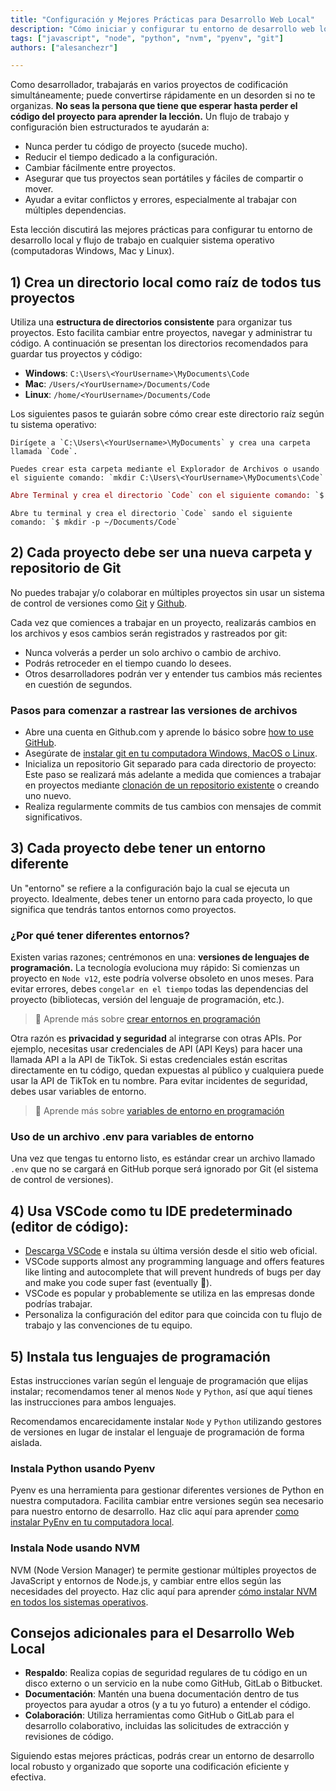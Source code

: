 ```yaml
---
title: "Configuración y Mejores Prácticas para Desarrollo Web Local"
description: "Cómo iniciar y configurar tu entorno de desarrollo web local en Windows, Mac y Linux. Optimiza tu flujo de trabajo de codificación: organización de proyectos, control de versiones, configuración de IDE, etc."
tags: ["javascript", "node", "python", "nvm", "pyenv", "git"]
authors: ["alesanchezr"]

---
```


Como desarrollador, trabajarás en varios proyectos de codificación simultáneamente; puede convertirse rápidamente en un desorden si no te organizas. **No seas la persona que tiene que esperar hasta perder el código del proyecto para aprender la lección.** Un flujo de trabajo y configuración bien estructurados te ayudarán a:

- Nunca perder tu código de proyecto (sucede mucho).
- Reducir el tiempo dedicado a la configuración.
- Cambiar fácilmente entre proyectos.
- Asegurar que tus proyectos sean portátiles y fáciles de compartir o mover.
- Ayudar a evitar conflictos y errores, especialmente al trabajar con múltiples dependencias.

Esta lección discutirá las mejores prácticas para configurar tu entorno de desarrollo local y flujo de trabajo en cualquier sistema operativo (computadoras Windows, Mac y Linux).

## 1) Crea un directorio local como raíz de todos tus proyectos

Utiliza una **estructura de directorios consistente** para organizar tus proyectos. Esto facilita cambiar entre proyectos, navegar y administrar tu código. A continuación se presentan los directorios recomendados para guardar tus proyectos y código:

 - **Windows**: `C:\Users\<YourUsername>\MyDocuments\Code`
 - **Mac**: `/Users/<YourUsername>/Documents/Code`
 - **Linux**: `/home/<YourUsername>/Documents/Code`

Los siguientes pasos te guiarán sobre cómo crear este directorio raíz según tu sistema operativo:

```windows runable=true
Dirígete a `C:\Users\<YourUsername>\MyDocuments` y crea una carpeta llamada `Code`.

Puedes crear esta carpeta mediante el Explorador de Archivos o usando el siguiente comando: `mkdir C:\Users\<YourUsername>\MyDocuments\Code`
```
```mac runable=true
Abre Terminal y crea el directorio `Code` con el siguiente comando: `$ mkdir -p ~/Documents/Code`
```
```linux runable=true
Abre tu terminal y crea el directorio `Code` sando el siguiente comando: `$ mkdir -p ~/Documents/Code`
```

## 2) Cada proyecto debe ser una nueva carpeta y repositorio de Git

No puedes trabajar y/o colaborar en múltiples proyectos sin usar un sistema de control de versiones como [Git](https://4geeks.com/lesson/how-to-use-git-version-control-system) y [Github](https://4geeks.com/lesson/welcome-to-github).

Cada vez que comiences a trabajar en un proyecto, realizarás cambios en los archivos y esos cambios serán registrados y rastreados por git:

- Nunca volverás a perder un solo archivo o cambio de archivo.
- Podrás retroceder en el tiempo cuando lo desees.
- Otros desarrolladores podrán ver y entender tus cambios más recientes en cuestión de segundos.

### Pasos para comenzar a rastrear las versiones de archivos

- Abre una cuenta en Github.com y aprende lo básico sobre [how to use GitHub](/lesson/welcome-to-github).
- Asegúrate de [instalar git en tu computadora Windows, MacOS o Linux](/how-to/install-git-on-windows-macos-and-linux).
- Inicializa un repositorio Git separado para cada directorio de proyecto: Este paso se realizará más adelante a medida que comiences a trabajar en proyectos mediante [clonación de un repositorio existente](https://4geeks.com/how-to/github-clone-repository) o creando uno nuevo.
- Realiza regularmente commits de tus cambios con mensajes de commit significativos.

## 3) Cada proyecto debe tener un entorno diferente

Un "entorno" se refiere a la configuración bajo la cual se ejecuta un proyecto. Idealmente, debes tener un entorno para cada proyecto, lo que significa que tendrás tantos entornos como proyectos.

### ¿Por qué tener diferentes entornos?

Existen varias razones; centrémonos en una: **versiones de lenguajes de programación.**
La tecnología evoluciona muy rápido: Si comienzas un proyecto en `Node v12`, este podría volverse obsoleto en unos meses.
Para evitar errores, debes `congelar en el tiempo` todas las dependencias del proyecto (bibliotecas, versión del lenguaje de programación, etc.).

> 📝 Aprende más sobre [crear entornos en programación](/lesson/what-is-an-environment-in-programming#what-are-environment-variables)

Otra razón es **privacidad y seguridad** al integrarse con otras APIs.
Por ejemplo, necesitas usar credenciales de API (API Keys) para hacer una llamada API a la API de TikTok.
Si estas credenciales están escritas directamente en tu código, quedan expuestas al público y cualquiera puede usar la API de TikTok en tu nombre.
Para evitar incidentes de seguridad, debes usar variables de entorno.

> 📝 Aprende más sobre [variables de entorno en programación](/lesson/what-is-an-environment-in-programming#what-are-environment-variables)

### Uso de un archivo .env para variables de entorno

Una vez que tengas tu entorno listo, es estándar crear un archivo llamado `.env` que no se cargará en GitHub porque será ignorado por Git (el sistema de control de versiones).

## 4) Usa VSCode como tu IDE predeterminado (editor de código):

- [Descarga VSCode](https://code.visualstudio.com/download) e instala su última versión desde el sitio web oficial.
- VSCode supports almost any programming language and offers features like linting and autocomplete that will prevent hundreds of bugs per day and make you code super fast (eventually 🤣).
- VSCode es popular y probablemente se utiliza en las empresas donde podrías trabajar.
- Personaliza la configuración del editor para que coincida con tu flujo de trabajo y las convenciones de tu equipo.

## 5) Instala tus lenguajes de programación

Estas instrucciones varían según el lenguaje de programación que elijas instalar; recomendamos tener al menos `Node` y `Python`, así que aquí tienes las instrucciones para ambos lenguajes.

Recomendamos encarecidamente instalar `Node` y `Python` utilizando gestores de versiones en lugar de instalar el lenguaje de programación de forma aislada.

### Instala Python usando Pyenv

Pyenv es una herramienta para gestionar diferentes versiones de Python en nuestra computadora. Facilita cambiar entre versiones según sea necesario para nuestro entorno de desarrollo. Haz clic aquí para aprender [como instalar PyEnv en tu computadora local](https://4geeks.com/how-to/what-is-pyenv-and-how-to-install-pyenv).

### Instala Node usando NVM

NVM (Node Version Manager) te permite gestionar múltiples proyectos de JavaScript y entornos de Node.js, y cambiar entre ellos según las necesidades del proyecto. Haz clic aquí para aprender [cómo instalar NVM en todos los sistemas operativos](https://4geeks.com/how-to/install-nvm-on-every-operating-system).

## Consejos adicionales para el Desarrollo Web Local

- **Respaldo**: Realiza copias de seguridad regulares de tu código en un disco externo o un servicio en la nube como GitHub, GitLab o Bitbucket.
- **Documentación**: Mantén una buena documentación dentro de tus proyectos para ayudar a otros (y a tu yo futuro) a entender el código.
- **Colaboración**: Utiliza herramientas como GitHub o GitLab para el desarrollo colaborativo, incluidas las solicitudes de extracción y revisiones de código.

Siguiendo estas mejores prácticas, podrás crear un entorno de desarrollo local robusto y organizado que soporte una codificación eficiente y efectiva.
